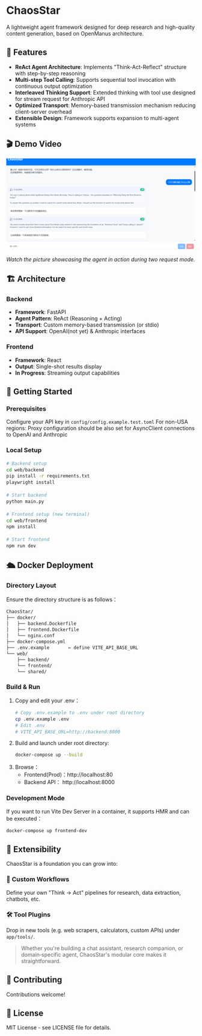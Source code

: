 # ChaosStar

A lightweight agent framework designed for deep research and high-quality content generation, based on OpenManus architecture.

## 🚀 Features

- **ReAct Agent Architecture**: Implements "Think-Act-Reflect" structure with step-by-step reasoning
- **Multi-step Tool Calling**: Supports sequential tool invocation with continuous output optimization
- **Interleaved Thinking Support**: Extended thinking with tool use designed for stream request for Anthropic API
- **Optimized Transport**: Memory-based transmission mechanism reducing client-server overhead
- **Extensible Design**: Framework supports expansion to multi-agent systems

## 🎬 Demo Video

![ChaosStar Picture](./assets/demo.png)

*Watch the picture showcasing the agent in action during two request mode.*

## 🏗️ Architecture

### Backend
- **Framework**: FastAPI
- **Agent Pattern**: ReAct (Reasoning + Acting)
- **Transport**: Custom memory-based transmission (or stdio)
- **API Support**: OpenAI(not yet) & Anthropic interfaces

### Frontend
- **Framework**: React
- **Output**: Single-shot results display
- **In Progress**: Streaming output capabilities

## 🚀 Getting Started

### Prerequisites
Configure your API key in `config/config.example.test.toml`
For non-USA regions: Proxy configuration should be also set for AsyncClient connections to OpenAI and Anthropic

### Local Setup
```bash
# Backend setup
cd web/backend
pip install -r requirements.txt
playwright install

# Start backend
python main.py

# Frontend setup (new terminal)
cd web/frontend
npm install

# Start frontend
npm run dev
```

## 🛳️ Docker Deployment

### Directory Layout
Ensure the directory structure is as follows：
```
ChaosStar/
├── docker/
│   ├── backend.Dockerfile
│   ├── frontend.Dockerfile
│   └── nginx.conf
├── docker-compose.yml
├── .env.example       ← define VITE_API_BASE_URL
└── web/
    ├── backend/
    └── frontend/
    └── shared/
```

### Build & Run
1. Copy and edit your .env：  
   ```bash
   # Copy .env.example to .env under root directory
   cp .env.example .env
   # Edit .env
   # VITE_API_BASE_URL=http://backend:8000
   ```
2. Build and launch under root directory:  
   ```bash
   docker-compose up --build
   ```
3. Browse：  
   - Frontend(Prod)：http://localhost:80 
   - Backend API：    http://localhost:8000  

### Development Mode
If you want to run Vite Dev Server in a container, it supports HMR and can be executed：  
```bash
docker-compose up frontend-dev
```

## 🧩 Extensibility

ChaosStar is a foundation you can grow into:

### 🔧 **Custom Workflows**
Define your own "Think → Act" pipelines for research, data extraction, chatbots, etc.

### 🛠️ **Tool Plugins**
Drop in new tools (e.g. web scrapers, calculators, custom APIs) under `app/tools/`.

> Whether you're building a chat assistant, research companion, or domain‑specific agent, ChaosStar's modular core makes it straightforward.

## 🤝 Contributing

Contributions welcome!

## 📄 License

MIT License - see LICENSE file for details.
